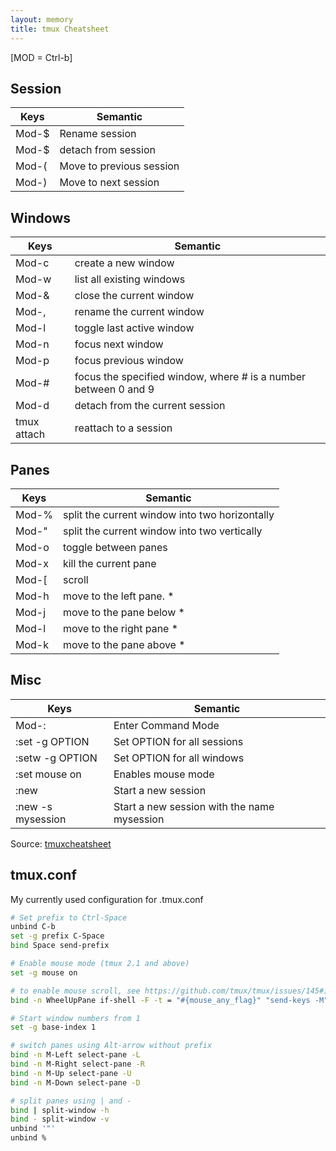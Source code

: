 ```yaml
---
layout: memory
title: tmux Cheatsheet
---
```


[MOD = Ctrl-b]

## Session

| Keys  | Semantic                                                          |
| ----- | ------------------------------------------------------------------|
| Mod-$ | Rename session                                                    |
| Mod-$ | detach from session                                               |
| Mod-( | Move to previous session                                          |
| Mod-) | Move to next session                                              |

## Windows

| Keys  | Semantic                                                          |
| ----- | ------------------------------------------------------------------|
| Mod-c | create a new window                                               |
| Mod-w | list all existing windows                                         |
| Mod-& | close the current window                                          |
| Mod-, | rename the current window                                         |
| Mod-l | toggle last active window                                         |
| Mod-n | focus next window                                                 |
| Mod-p | focus previous window                                             |
| Mod-# | focus the specified window, where # is a number between 0 and 9   |
| Mod-d | detach from the current session                                   |
| tmux attach | reattach to a session                                       |

## Panes

| Keys  | Semantic                                                          |
| ----- | ------------------------------------------------------------------|
| Mod-% | split the current window into two horizontally                    |
| Mod-" | split the current window into two vertically                      |
| Mod-o | toggle between panes                                              |
| Mod-x | kill the current pane                                             |
| Mod-[ | scroll                                                            |
| Mod-h | move to the left pane. *                                          |
| Mod-j | move to the pane below *                                          |
| Mod-l | move to the right pane *                                          |
| Mod-k | move to the pane above *                                          |

## Misc

| Keys  | Semantic                                                          |
| ----- | ------------------------------------------------------------------|
| Mod-: |  Enter Command Mode                                               |
| :set -g OPTION |  Set OPTION for all sessions                             |
| :setw -g OPTION |  Set OPTION for all windows                             |
| :set mouse on |  Enables mouse mode                                       |
| :new |  Start a new session                                               |
| :new -s mysession |  Start a new session with the name mysession          |

Source: [tmuxcheatsheet](https://tmuxcheatsheet.com/)

<!-- cSpell:disable -->
## tmux.conf

My currently used configuration for .tmux.conf 

```bash
# Set prefix to Ctrl-Space
unbind C-b
set -g prefix C-Space
bind Space send-prefix

# Enable mouse mode (tmux 2.1 and above)
set -g mouse on

# to enable mouse scroll, see https://github.com/tmux/tmux/issues/145#issuecomment-150736967
bind -n WheelUpPane if-shell -F -t = "#{mouse_any_flag}" "send-keys -M" "if -Ft= '#{pane_in_mode}' 'send-keys -M' 'copy-mode -e'"

# Start window numbers from 1
set -g base-index 1

# switch panes using Alt-arrow without prefix
bind -n M-Left select-pane -L
bind -n M-Right select-pane -R
bind -n M-Up select-pane -U
bind -n M-Down select-pane -D

# split panes using | and -
bind | split-window -h
bind - split-window -v
unbind '"'
unbind %
```
<!-- cSpell:enable -->
